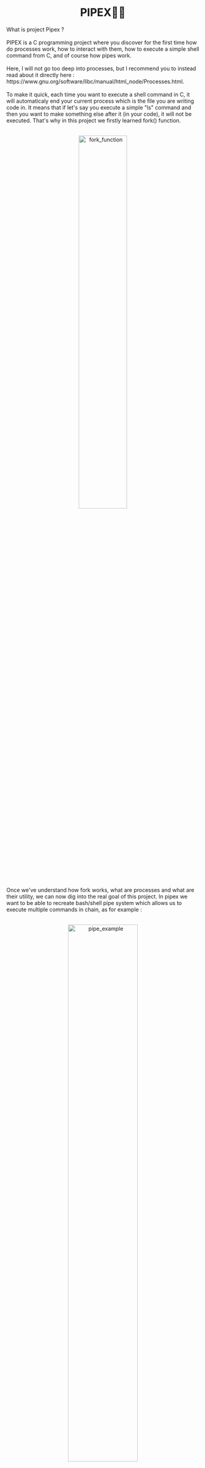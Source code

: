 <p>
  <h1 align="center">PIPEX👷‍♂️</h1>
</p>
What is project Pipex ?
<br></br>
PIPEX is a C programming project where you discover for the first time how do processes work, how to interact with them, how to execute a simple shell command from
C, and of course how pipes work.
<br></br>
Here, I will not go too deep into processes, but I recommend you to instead read about it directly here :
https://www.gnu.org/software/libc/manual/html_node/Processes.html.
<br></br>
To make it quick, each time you want to execute a shell command in C, it will automaticaly end your current process which is the file you are writing code in.
It means that if let's say you execute a simple "ls" command and then you want to make something else after it (in your code), it will not be executed.
That's why in this project we firstly learned fork() function.
<br></br>
<p align="center">
  <img width="50%" alt="fork_function" src="https://github.com/Vlad-PLK/PIPEX/assets/61476758/47720197-16c7-4519-8fe8-8bdf93ced0e0">
</p>
Once we've understand how fork works, what are processes and what are their utility, we can now dig into the real goal of this project.
In pipex we want to be able to recreate bash/shell pipe system which allows us to execute multiple commands in chain, as for example :
<br></br>
<p align="center">
  <img width="60%" alt="pipe_example" src="https://github.com/Vlad-PLK/PIPEX/assets/61476758/7b98bf7b-66ec-4842-828d-c7566f145550">
</p>
In the example above we execute the command "wc" (word count) with the infile named "text.txt" and we redirect it to another wc command with a pipe and finally to "text2.txt".
The pipe "|" redirects the output of one command into the input of another.
Once again here's a quick explanation from GeekforGeeks :
<br></br>
<p align="center">
  <img width="50%" alt="pipes_gfg" src="https://github.com/Vlad-PLK/PIPEX/assets/61476758/de76a4e1-1bf5-4fec-964e-aa0ffc5c4146">
</p>
<p align="center">
  <img width="60%" alt="pipe_schema1", src="https://github.com/Vlad-PLK/PIPEX/assets/61476758/1f113e4e-70ca-4236-8cc4-7102ac801457">
</p>
<p align="center">
  <img width="50%" alt="pipe_schema2" src="https://github.com/Vlad-PLK/PIPEX/assets/61476758/ad3d7b45-8b8f-49cf-970d-1c6d7be6f5f0">
</p>
Finally, we need to combine fork and pipe functions to create the program that will execute a command like I made above.
Here's a quick pseudocode of what it should be :
<br></br>

```C
int  main(void)
{
   pipe(tab);
   fork();
     |
     |
     |----- child process :
     |      open infile;
     |      dup2(fd_in, STDIN);
     |      dup2(tab[1], STDOUT);
     |      close(tab[0]);
     |      find path of the cmd;
     |      execve(cmd);
     |      child process end;
     |          |
     |          |
     parent process
     waitpid for first child process
     new fork();
       (same as above to execute a cmd linked to the first one by the pipe);
                              |
                              |
     waitpid for second child process
     close opened fd and pipes;
}
```


